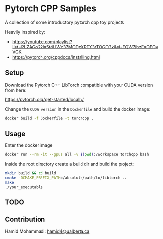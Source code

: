 # Pytorch CPP Samples
A collection of some introductory pytorch cpp toy projects

Heavily inspired by:
- https://youtube.com/playlist?list=PLZAGo22la5t4UWx37MQDpXPFX3rTOGO3k&si=EQW7jhzEaQEQyVGK
- https://pytorch.org/cppdocs/installing.html

## Setup

Download the Pytorch C++ LibTorch compatible with your CUDA version from here:

https://pytorch.org/get-started/locally/

Change the `CUDA version` in the `Dockerfile` and build the docker image:
```bash
docker build -f Dockerfile -t torchcpp .
```

## Usage

Enter the docker image

```bash
docker run --rm -it --gpus all -v $(pwd):/workspace torchcpp bash
```

Inside the root directory create a build dir and build the project:

```bash
mkdir build && cd build
cmake -DCMAKE_PREFIX_PATH=/absolute/path/to/libtorch ..
make
./your_executable
```


## TODO


## Contribution
Hamid Mohammadi: <hamid4@ualberta.ca>
